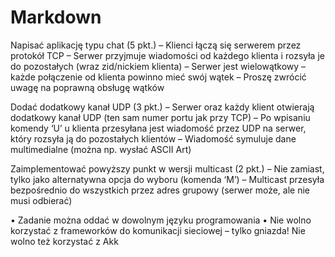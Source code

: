 # Markdown

Napisać aplikację typu chat (5 pkt.)
– Klienci łączą się serwerem przez protokół TCP
– Serwer przyjmuje wiadomości od każdego klienta i rozsyła je do pozostałych (wraz zid/nickiem klienta)
– Serwer jest wielowątkowy – każde połączenie od klienta powinno mieć swój wątek
– Proszę zwrócić uwagę na poprawną obsługę wątków

Dodać dodatkowy kanał UDP (3 pkt.)
– Serwer oraz każdy klient otwierają dodatkowy kanał UDP (ten sam numer portu jak przy TCP)
– Po wpisaniu komendy ‘U’ u klienta przesyłana jest wiadomość przez UDP na serwer, który rozsyła ją do pozostałych klientów
– Wiadomość symuluje dane multimedialne (można np. wysłać ASCII Art)

Zaimplementować powyższy punkt w wersji multicast (2 pkt.)
– Nie zamiast, tylko jako alternatywna opcja do wyboru (komenda ‘M’)
– Multicast przesyła bezpośrednio do wszystkich przez adres grupowy (serwer może, ale nie musi odbierać)

• Zadanie można oddać w dowolnym języku programowania
• Nie wolno korzystać z frameworków do komunikacji sieciowej – tylko gniazda! Nie wolno też korzystać z Akk
